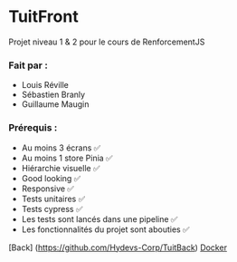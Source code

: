 # TuitFront

Projet niveau 1 & 2 pour le cours de RenforcementJS

### Fait par :

-   Louis Réville
-   Sébastien Branly
-   Guillaume Maugin

### Prérequis :

-   Au moins 3 écrans ✅
-   Au moins 1 store Pinia ✅
-   Hiérarchie visuelle ✅
-   Good looking ✅
-   Responsive ✅
-   Tests unitaires ✅
-   Tests cypress ✅
-   Les tests sont lancés dans une pipeline ✅
-   Les fonctionnalités du projet sont abouties ✅

[Back]
(https://github.com/Hydevs-Corp/TuitBack)
[Docker](https://github.com/Hydevs-Corp/TuitCompose.git)
